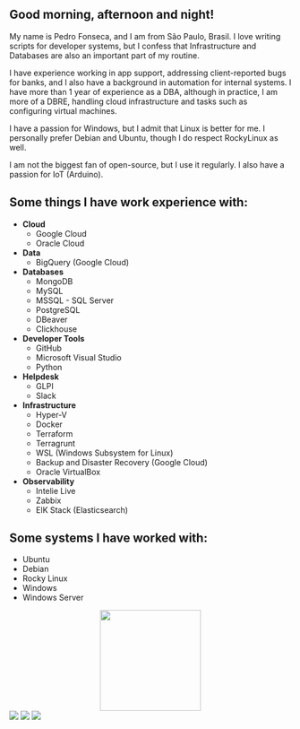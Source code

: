 
<div class="container-root">
    <div>
        <p align="left" text-aling="justify"> 
        <h2>Good morning, afternoon and night!</h2>
        <p>My name is Pedro Fonseca, and I am from São Paulo, Brasil. I love writing scripts for developer systems, but I confess that Infrastructure and Databases are also an important part of my routine.</p>
        <p>I have experience working in app support, addressing client-reported bugs for banks, and I also have a background in automation for internal systems. I have more than 1 year of experience as a DBA, although in practice, I am more of a DBRE, handling cloud infrastructure and tasks such as configuring virtual machines.</p>
        <p>I have a passion for Windows, but I admit that Linux is better for me. I personally prefer Debian and Ubuntu, though I do respect RockyLinux as well.<p/>
        <p>I am not the biggest fan of open-source, but I use it regularly. I also have a passion for IoT (Arduino).</p>
    </div>
    <div>
        <h2>Some things I have work experience with:</h2>
        <ul>
            <li><strong>Cloud</strong>
                <ul>
                    <li>Google Cloud</li>
                    <li>Oracle Cloud</li>
                </ul>
            </li>
            <li><strong>Data</strong>
                <ul>
                    <li><span>BigQuery (Google Cloud)</span></li>
                </ul>
            </li>
            <li><strong>Databases</strong>
                <ul>
                    <li><span>MongoDB</span></li>
                    <li><span>MySQL</span></li>
                    <li><span>MSSQL - SQL Server</span></li>
                    <li><span>PostgreSQL</span></li>
                    <li><span>DBeaver</span></li>
                    <li><span>Clickhouse</span></li>
                </ul>
            </li>
            <li><strong>Developer Tools</strong>
                <ul>
                    <li><span>GitHub</span></li>
                    <li><span>Microsoft Visual Studio</span></li>
                    <li><span>Python</span></li>
                </ul>
            </li>
            <li><strong>Helpdesk</strong>
                <ul>
                    <li><span>GLPI</span></li>
                    <li><span>Slack</span></li>
                </ul>
            </li>
            <li><strong>Infrastructure</strong>
                <ul>
                    <li><span>Hyper-V</span></li>
                    <li><span>Docker</span></li>
                    <li><span>Terraform</span></li>
                    <li><span>Terragrunt</span></li>
                    <li><span>WSL (Windows Subsystem for Linux)</span></li>
                    <li><span>Backup and Disaster Recovery (Google Cloud)</span></li>
                    <li><span>Oracle VirtualBox</span></li>
                </ul>
            </li>
            <li><strong>Observability</strong>
                <ul>
                    <li><span>Intelie Live</span></li>
                    <li><span>Zabbix</span></li>
                    <li><span>ElK Stack (Elasticsearch)</span></li>
                </ul>
            </li>
        </ul>
    <div>
    <div>
        <h2>Some systems I have worked with:</h2>
        <ul>
            <li><span>Ubuntu</span></li>
            <li><span>Debian</span></li>
            <li><span>Rocky Linux</span></li>
            <li><span>Windows</span></li>
            <li><span>Windows Server</span></li>
        </ul>
    </div>
    <div align="center">
        <a href="https://github.com/ pedrovtof">
        <img height="180em" src="https://github-readme-stats.vercel.app/api/top-langs/?username=pedrovtof&layout=compact&langs_count=7&theme=radical"/>
    </div>
    <div>
        <a href="https://www.instagram.com/pedrovotf/"><img src="https://img.shields.io/badge/-Instagram-%23E4405F?style=for-the-badge&logo=instagram&logoColor=white"></a>
        <a href = "mailto:pedrovotf@gmail.com"><img src="https://img.shields.io/badge/-Gmail-%23333?style=for-the-badge&logo=gmail&logoColor=white"></a>
        <a href="https://www.linkedin.com/in/pedrovotf/"><img src="https://img.shields.io/badge/-LinkedIn-%230077B5?style=for-the-badge&logo=linkedin&logoColor=white"></a> 
    </div>
</div>